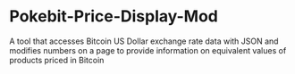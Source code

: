 # Pokebit-Price-Display-Mod
A tool that accesses Bitcoin US Dollar exchange rate data with JSON and modifies numbers on a page to provide information on equivalent values of products priced in Bitcoin
